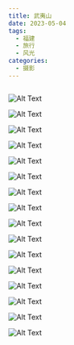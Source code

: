 ```yaml
---
title: 武夷山
date: 2023-05-04
tags:
  - 福建
  - 旅行
  - 风光
categories:
  - 摄影
---
```


<img src="https://blog-1321452376.cos.ap-shanghai.myqcloud.com/%E6%91%84%E5%BD%B1%2F%E6%AD%A6%E5%A4%B7%E5%B1%B1%2Fhaou-9463.jpg" alt="">

<!-- more -->

![Alt Text](https://blog-1321452376.cos.ap-shanghai.myqcloud.com/%E6%91%84%E5%BD%B1%2F%E6%AD%A6%E5%A4%B7%E5%B1%B1%2Fhaou-9421.jpg)

![Alt Text](https://blog-1321452376.cos.ap-shanghai.myqcloud.com/%E6%91%84%E5%BD%B1%2F%E6%AD%A6%E5%A4%B7%E5%B1%B1%2Fhaou-9442.jpg)

![Alt Text](https://blog-1321452376.cos.ap-shanghai.myqcloud.com/%E6%91%84%E5%BD%B1%2F%E6%AD%A6%E5%A4%B7%E5%B1%B1%2Fhaou-9449.jpg)

![Alt Text](https://blog-1321452376.cos.ap-shanghai.myqcloud.com/%E6%91%84%E5%BD%B1%2F%E6%AD%A6%E5%A4%B7%E5%B1%B1%2Fhaou-9475.jpg)

![Alt Text](https://blog-1321452376.cos.ap-shanghai.myqcloud.com/%E6%91%84%E5%BD%B1%2F%E6%AD%A6%E5%A4%B7%E5%B1%B1%2Fhaou-9479.jpg)

![Alt Text](https://blog-1321452376.cos.ap-shanghai.myqcloud.com/%E6%91%84%E5%BD%B1%2F%E6%AD%A6%E5%A4%B7%E5%B1%B1%2Fhaou-9493.jpg)

![Alt Text](https://blog-1321452376.cos.ap-shanghai.myqcloud.com/%E6%91%84%E5%BD%B1%2F%E6%AD%A6%E5%A4%B7%E5%B1%B1%2Fhaou-9522.jpg)

![Alt Text](https://blog-1321452376.cos.ap-shanghai.myqcloud.com/%E6%91%84%E5%BD%B1%2F%E6%AD%A6%E5%A4%B7%E5%B1%B1%2Fhaou-9539.jpg)

![Alt Text](https://blog-1321452376.cos.ap-shanghai.myqcloud.com/%E6%91%84%E5%BD%B1%2F%E6%AD%A6%E5%A4%B7%E5%B1%B1%2Fhaou-9547.jpg)

![Alt Text](https://blog-1321452376.cos.ap-shanghai.myqcloud.com/%E6%91%84%E5%BD%B1%2F%E6%AD%A6%E5%A4%B7%E5%B1%B1%2Fhaou-9553.jpg)

![Alt Text](https://blog-1321452376.cos.ap-shanghai.myqcloud.com/%E6%91%84%E5%BD%B1%2F%E6%AD%A6%E5%A4%B7%E5%B1%B1%2Fhaou-9604.jpg)

![Alt Text](https://blog-1321452376.cos.ap-shanghai.myqcloud.com/%E6%91%84%E5%BD%B1%2F%E6%AD%A6%E5%A4%B7%E5%B1%B1%2Fhaou-9718.jpg)

![Alt Text](https://blog-1321452376.cos.ap-shanghai.myqcloud.com/%E6%91%84%E5%BD%B1%2F%E6%AD%A6%E5%A4%B7%E5%B1%B1%2Fhaou-9735.jpg)

![Alt Text](https://blog-1321452376.cos.ap-shanghai.myqcloud.com/%E6%91%84%E5%BD%B1%2F%E6%AD%A6%E5%A4%B7%E5%B1%B1%2Fhaou-9813.jpg)

![Alt Text](https://blog-1321452376.cos.ap-shanghai.myqcloud.com/%E6%91%84%E5%BD%B1%2F%E6%AD%A6%E5%A4%B7%E5%B1%B1%2Fhaou-9818.jpg)

![Alt Text](https://blog-1321452376.cos.ap-shanghai.myqcloud.com/%E6%91%84%E5%BD%B1%2F%E6%AD%A6%E5%A4%B7%E5%B1%B1%2Fhaou-9822.jpg)
